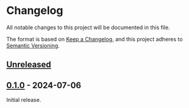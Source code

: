 # Changelog

All notable changes to this project will be documented in this file.

The format is based on [Keep a Changelog](https://keepachangelog.com/en/1.1.0/),
and this project adheres to [Semantic Versioning](https://semver.org/spec/v2.0.0.html).

## [Unreleased]

## [0.1.0] - 2024-07-06

Initial release.

[unreleased]: https://github.com/lizhineng/china-unicom-iptv-foshan/compare/v0.1.0...HEAD
[0.1.0]: https://github.com/lizhineng/china-unicom-iptv-foshan/releases/tag/v0.1.0

